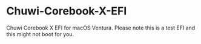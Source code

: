 # Chuwi-Corebook-X-EFI
Chuwi Corebook X EFI for macOS Ventura. Please note this is a test EFI and this might not boot for you.
